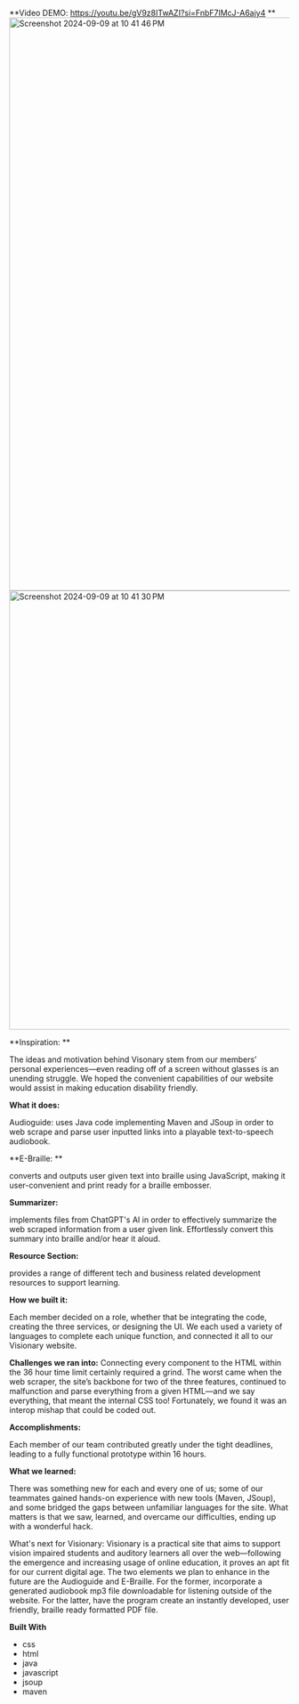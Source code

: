 **Video DEMO: https://youtu.be/gV9z8ITwAZI?si=FnbF7lMcJ-A6ajy4 **
<img width="1030" alt="Screenshot 2024-09-09 at 10 41 46 PM" src="https://github.com/user-attachments/assets/7317ad2c-3ad9-4720-be8c-2d9f89ef722d">
<img width="789" alt="Screenshot 2024-09-09 at 10 41 30 PM" src="https://github.com/user-attachments/assets/9f01d958-4bf2-40f5-9d42-1feacfb89628">

**Inspiration: **

The ideas and motivation behind Visonary stem from our members’ personal experiences—even reading off of a screen without glasses is an unending struggle. 
We hoped the convenient capabilities of our website would assist in making education disability friendly.

**What it does:**

Audioguide: uses Java code implementing Maven and JSoup in order to web scrape and parse user inputted links into a playable text-to-speech audiobook.

**E-Braille: **

converts and outputs user given text into braille using JavaScript, making it user-convenient and print ready for a braille embosser.

**Summarizer:** 

implements files from ChatGPT's AI in order to effectively summarize the web scraped information from a user given link. Effortlessly convert this summary 
into braille and/or hear it aloud.

**Resource Section:** 

provides a range of different tech and business related development resources to support learning.

**How we built it:** 

Each member decided on a role, whether that be integrating the code, creating the three services, or designing the UI. We each used a variety of languages 
to complete each unique function, and connected it all to our Visionary website.

**Challenges we ran into:**
Connecting every component to the HTML within the 36 hour time limit certainly required a grind. The worst came when the web scraper, the site’s backbone 
for two of the three features, continued to malfunction and parse everything from a given HTML—and we say everything, that meant the internal CSS too! Fortunately, 
we found it was an interop mishap that could be coded out.

**Accomplishments:** 

Each member of our team contributed greatly under the tight deadlines, leading to a fully functional prototype within 16 hours.

**What we learned:** 

There was something new for each and every one of us; some of our teammates gained hands-on experience with new tools (Maven, JSoup), and some bridged the gaps 
between unfamiliar languages for the site. What matters is that we saw, learned, and overcame our difficulties, ending up with a wonderful hack.

What's next for Visionary: Visionary is a practical site that aims to support vision impaired students and auditory learners all over the web—following the emergence 
and increasing usage of online education, it proves an apt fit for our current digital age. The two elements we plan to enhance in the future are the Audioguide and E-Braille. 
For the former, incorporate a generated audiobook mp3 file downloadable for listening outside of the website. For the latter, have the program create an instantly developed, user friendly, 
braille ready formatted PDF file.

**Built With**

- css
- html
- java
- javascript
- jsoup
- maven


